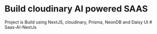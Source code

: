 # Build cloudinary AI powered SAAS

Project is Build using NextJS, cloudinary, Prisma, NeonDB and Daisy UI
#   S a a s - A I - N e x t J s  
 